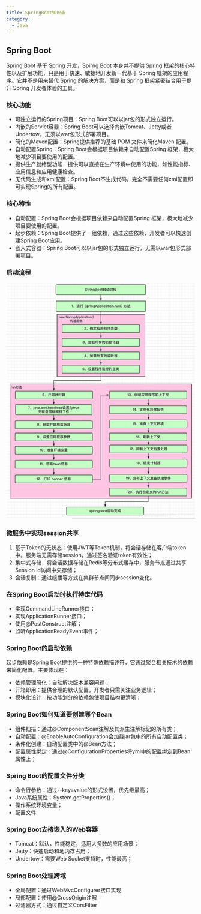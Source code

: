 ```yaml
---
title: SpringBoot知识点
category:
  - Java
---
```


## Spring Boot
Spring Boot 基于 Spring 开发，Spirng Boot 本身并不提供 Spring 框架的核⼼特性以及扩展功能，只是⽤于快速、敏捷地开发新⼀代基于 Spring 框架的应⽤程序。它并不是⽤来替代 Spring 的解决⽅案，⽽是和 Spring 框架紧密结合⽤于提升 Spring 开发者体验的⼯具。

### 核心功能

- 可独立运行的Spring项目：Spring Boot可以以jar包的形式独立运行。
- 内嵌的Servlet容器：Spring Boot可以选择内嵌Tomcat、Jetty或者Undertow，无须以war包形式部署项目。
- 简化的Maven配置：Spring提供推荐的基础 POM 文件来简化Maven 配置。
- 自动配置Spring：Spring Boot会根据项目依赖来自动配置Spring 框架，极大地减少项目要使用的配置。
- 提供生产就绪型功能：提供可以直接在生产环境中使用的功能，如性能指标、应用信息和应用健康检查。
- 无代码生成和xml配置：Spring Boot不生成代码。完全不需要任何xml配置即可实现Spring的所有配置。

### 核心特性

- 自动配置：Spring Boot会根据项目依赖来自动配置Spring 框架，极大地减少项目要使用的配置。
- 起步依赖：Spring Boot提供了一组依赖，通过这些依赖，开发者可以快速创建Spring Boot应用。
- 嵌入式容器：Spring Boot可以以jar包的形式独立运行，无需以war包形式部署项目。

### 启动流程

![SpringBoot启动流程.png](./SpringBoot启动流程.png)

### 微服务中实现session共享

1. 基于Token的无状态：使用JWT等Token机制，将会话存储在客户端token中。服务端无需存储session，通过签名验证token有效性；
2. 集中式存储：将会话数据存储在Redis等分布式缓存中，服务节点通过共享Session id访问中央存储；
3. 会话复制：通过组播等方式在集群节点间同步session变化。

### 在Spring Boot启动时执行特定代码

- 实现CommandLineRunner接口；
- 实现ApplicationRunner接口；
- 使用@PostConstruct注解；
- 监听ApplicationReadyEvent事件；

### Spring Boot的启动依赖

起步依赖是Spring Boot提供的一种特殊依赖描述符，它通过聚合相关技术的依赖来简化配置。主要体现在：
- 依赖管理简化：自动解决版本兼容问题；
- 开箱即用：提供合理的默认配置，开发者只需关注业务逻辑；
- 模块化设计：按功能划分的依赖包使项目结构更清晰；

### Spring Boot如何知道要创建哪个Bean

- 组件扫描：通过@ComponentScan注解及其派生注解标记的所有类；
- 自动配置：@EnableAutoConfiguration会加载jar包中的所有自动配置类；
- 条件化创建：自动配置类中的@Bean方法；
- 配置属性绑定：通过@ConfigurationProperties将yml中的配置绑定到Bean属性上；

### Spring Boot的配置文件分类

- 命令行参数：通过--key=value的形式设置，优先级最高；
- Java系统属性：System.getProperties()；
- 操作系统环境变量；
- 配置文件

### Spring Boot支持嵌入的Web容器

- Tomcat：默认，性能稳定，适用大多数的应用场景；
- Jetty：快速启动和地内存占用；
- Undertow：需要Web Socket支持时，性能最高；

### Spring Boot处理跨域

- 全局配置：通过WebMvcConfigurer接口实现
- 局部配置：使用@CrossOrigin注解
- 过滤器方式：通过自定义CorsFilter